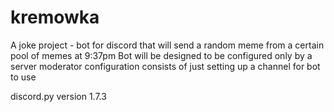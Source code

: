 # kremowka
A joke project - bot for discord that will send a random meme from a certain pool of memes at 9:37pm
Bot will be designed to be configured only by a server moderator
configuration consists of just setting up a channel for bot to use

discord.py version 1.7.3